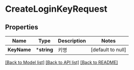 # CreateLoginKeyRequest

## Properties
Name | Type | Description | Notes
------------ | ------------- | ------------- | -------------
**KeyName** | ***string** | 키명 | [default to null]

[[Back to Model list]](../README.md#documentation-for-models) [[Back to API list]](../README.md#documentation-for-api-endpoints) [[Back to README]](../README.md)



